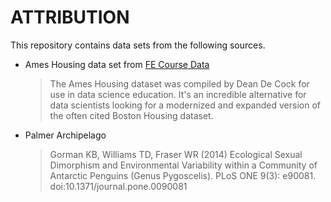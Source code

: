 # ATTRIBUTION
This repository contains data sets from the following sources.

- Ames Housing data set from [FE Course Data](https://www.kaggle.com/datasets/ryanholbrook/fe-course-data)
    >The Ames Housing dataset was compiled by Dean De Cock for use in data science education. It's an incredible alternative for data scientists looking for a modernized and expanded version of the often cited Boston Housing dataset.
- Palmer Archipelago

    >Gorman KB, Williams TD, Fraser WR (2014) Ecological Sexual Dimorphism and Environmental Variability within a Community of Antarctic Penguins (Genus Pygoscelis). PLoS ONE 9(3): e90081. doi:10.1371/journal.pone.0090081
